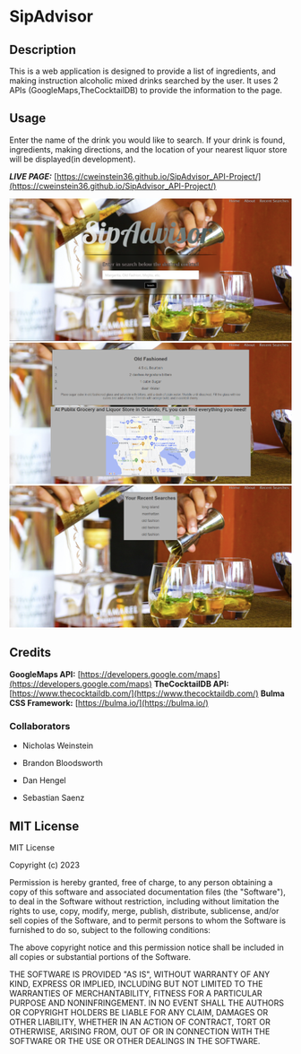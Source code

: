 # SipAdvisor

## Description
This is a web application is designed to provide a list of ingredients, and making instruction alcoholic mixed drinks searched by the user. It uses 2 APIs (GoogleMaps,TheCocktailDB) to provide the information to the page.

## Usage
Enter the name of the drink you would like to search. If your drink is found, ingredients, making directions, and the location of your nearest liquor store will be displayed(in development).

***LIVE PAGE:***  [https://cweinstein36.github.io/SipAdvisor_API-Project/](https://cweinstein36.github.io/SipAdvisor_API-Project/)

![Website Screenshot](assets/images/main-screenshot.png)
![Screenshot displaying recipe and map](assets/images/display-screenshot.png)
![Recent Searches](assets/images/recent-searches.png)

## Credits

**GoogleMaps API:** [https://developers.google.com/maps](https://developers.google.com/maps)
**TheCocktailDB API:** [https://www.thecocktaildb.com/](https://www.thecocktaildb.com/)
**Bulma CSS Framework:** [https://bulma.io/](https://bulma.io/)

### Collaborators
- Nicholas Weinstein 

- Brandon Bloodsworth 

- Dan Hengel 

- Sebastian Saenz

## MIT License

MIT License

Copyright (c) 2023 

Permission is hereby granted, free of charge, to any person obtaining a copy
of this software and associated documentation files (the "Software"), to deal
in the Software without restriction, including without limitation the rights
to use, copy, modify, merge, publish, distribute, sublicense, and/or sell
copies of the Software, and to permit persons to whom the Software is
furnished to do so, subject to the following conditions:

The above copyright notice and this permission notice shall be included in all
copies or substantial portions of the Software.

THE SOFTWARE IS PROVIDED "AS IS", WITHOUT WARRANTY OF ANY KIND, EXPRESS OR
IMPLIED, INCLUDING BUT NOT LIMITED TO THE WARRANTIES OF MERCHANTABILITY,
FITNESS FOR A PARTICULAR PURPOSE AND NONINFRINGEMENT. IN NO EVENT SHALL THE
AUTHORS OR COPYRIGHT HOLDERS BE LIABLE FOR ANY CLAIM, DAMAGES OR OTHER
LIABILITY, WHETHER IN AN ACTION OF CONTRACT, TORT OR OTHERWISE, ARISING FROM,
OUT OF OR IN CONNECTION WITH THE SOFTWARE OR THE USE OR OTHER DEALINGS IN THE
SOFTWARE.
